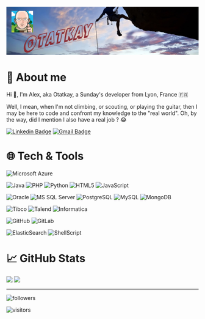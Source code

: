 [![Header](https://raw.githubusercontent.com/Otatkay/Otatkay/main/github-header.png "Header")](https://github.com/Otatkay)

# :sunrise_over_mountains: About me
Hi 👋, I'm Alex, aka Otatkay, a Sunday's developer from Lyon, France :fr:

Well, I mean, when I'm not climbing, or scouting, or playing the guitar, then I may be here to code and confront my knowledge to the "real world". Oh, by the way, did I mention I also have a real job ? :joy:

[![Linkedin Badge](https://img.shields.io/badge/-Otatkay-blue?style=flat-square&logo=Linkedin&logoColor=white&link=https://www.linkedin.com/in/alexandre-leroy-9341b1123/)](https://www.linkedin.com/in/alexandre-leroy-9341b1123/)
[![Gmail Badge](https://img.shields.io/badge/-alex.001@gmx.fr-c14438?style=flat-square&logo=Gmail&logoColor=white&link=mailto:alex.001@gmx.fr)](mailto:alex.001@gmx.fr)

# :globe_with_meridians: Tech & Tools
![Microsoft Azure](https://img.shields.io/badge/Microsoft%20Azure-232F7E?style=flat-square&logo=microsoft-azure)

![Java](https://img.shields.io/badge/-java-CC2927?style=flat-square&logo=java)
![PHP](https://img.shields.io/badge/PHP-777BB4?style=flat-square&logo=Php&logoColor=white)
![Python](https://img.shields.io/badge/-Python-grey?style=flat-square&logo=Python)
![HTML5](https://img.shields.io/badge/-HTML5-grey?style=flat-square&logo=html5&logoColor=white)
![JavaScript](https://img.shields.io/badge/-JavaScript-grey?style=flat-square&logo=javascript)

![Oracle](https://img.shields.io/badge/-Oracle-CC2927?style=flat-square&logo=oracle)
![MS SQL Server](https://img.shields.io/badge/Microsoft_SQL_Server-336791?style=flat-square&logo=microsoft-sql-server&logoColor=white)
![PostgreSQL](https://img.shields.io/badge/-PostgreSQL-336791?style=flat-square&logo=postgresql)
![MySQL](https://img.shields.io/badge/-MySQL-CC2927?style=flat-square&logo=mysql&logoColor=white)
![MongoDB](https://img.shields.io/badge/-MongoDB-336791?style=flat-square&logo=mongodb)

![Tibco](https://img.shields.io/badge/-Tibco-grey?style=flat-square&logo=tibco)
![Talend](https://img.shields.io/badge/-Talend-grey?style=flat-square&logo=Talend)
![Informatica](https://img.shields.io/badge/-Informatica-grey?style=flat-square&logo=Informatica)

![GitHub](https://img.shields.io/badge/-GitHub-181717?style=flat-square&logo=github)
![GitLab](https://img.shields.io/badge/GitLab-330F63?style=flat-square&logo=gitlab)

![ElasticSearch](https://img.shields.io/badge/-ElasticSearch-005571?style=flat-square&logo=elasticsearch)
![ShellScript](https://img.shields.io/badge/Shell_Script-121011?style=flat-square&logo=gnu-bash&logoColor=white)

# :chart_with_upwards_trend: GitHub Stats
<img src="https://github-readme-stats.vercel.app/api?username=Otatkay&theme=blue-green&count_private=true&show_icons=true" />
<img src="https://github-readme-stats.vercel.app/api/top-langs/?username=Otatkay&theme=blue-green&count_private=true&show_icons=true" />

------------------------

![followers](https://img.shields.io/github/followers/Otatkay?style=social)

![visitors](https://visitor-badge.glitch.me/badge?page_id=Otatkay.Otatkay)

